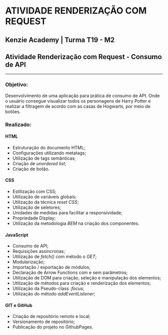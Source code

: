 # ATIVIDADE RENDERIZAÇÃO COM REQUEST

## Kenzie Academy | Turma T19 - M2
## Atividade Renderização com Request - Consumo de API
---------------------------------  

### Objetivo:
Desenvolvimento de uma aplicação para prática de consumo de API. Onde o usuário consegue visualizar todos os personagens de Harry Potter e realizar a filtragem de acordo com as casas de Hogwarts, por meio de botões.

### Realizado:

#### HTML
- Estruturação do documento HTML;
- Configurações utilizando metatags;
- Utilização de tags semânticas;
- Criação de *unordered list*;
- Criação de botão.

#### CSS
- Estilização com CSS;
- Utilização de variáveis globais;
- Utilização da técnica *reset CSS*;
- Utilização de seletores;
- Unidades de medidas para facilitar a responsividade;
- Propriedade Display;
- Utilização da metodologia *BEM* na criação dos componentes.

#### JavaScript
- Consumo de API;
- Requisições assíncronas;
- Utilização de *fetch()* com método o *GET*;
- Modularização;
- Importação / exportação de módulos;
- Declaração de Arrow Functions com e sem parâmetros;
- Utilização de DOM para criação, seleção e manipulação dos elementos;
- Utilização de métodos para criação e renderização dos elementos;
- Utilização da Pseudo-class *:focus*;
- Utilização do método *addEventListener*;

#### GIT e GitHub
- Criação de repositório remoto e local;
- Versionamento de repositório;
- Publicação do projeto no GithubPages.